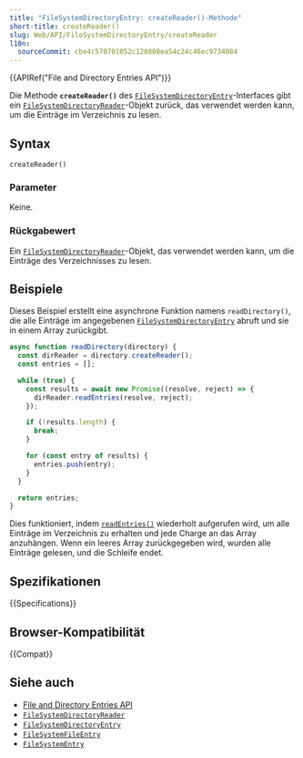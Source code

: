 ```yaml
---
title: "FileSystemDirectoryEntry: createReader()-Methode"
short-title: createReader()
slug: Web/API/FileSystemDirectoryEntry/createReader
l10n:
  sourceCommit: cbe4c570701052c120808ea54c24c46ec9734084
---
```


{{APIRef("File and Directory Entries API")}}

Die Methode **`createReader()`** des [`FileSystemDirectoryEntry`](/de/docs/Web/API/FileSystemDirectoryEntry)-Interfaces gibt ein [`FileSystemDirectoryReader`](/de/docs/Web/API/FileSystemDirectoryReader)-Objekt zurück, das verwendet werden kann, um die Einträge im Verzeichnis zu lesen.

## Syntax

```js-nolint
createReader()
```

### Parameter

Keine.

### Rückgabewert

Ein [`FileSystemDirectoryReader`](/de/docs/Web/API/FileSystemDirectoryReader)-Objekt, das verwendet werden kann, um die Einträge des Verzeichnisses zu lesen.

## Beispiele

Dieses Beispiel erstellt eine asynchrone Funktion namens `readDirectory()`, die alle Einträge im angegebenen [`FileSystemDirectoryEntry`](/de/docs/Web/API/FileSystemDirectoryEntry) abruft und sie in einem Array zurückgibt.

```js
async function readDirectory(directory) {
  const dirReader = directory.createReader();
  const entries = [];

  while (true) {
    const results = await new Promise((resolve, reject) => {
      dirReader.readEntries(resolve, reject);
    });

    if (!results.length) {
      break;
    }

    for (const entry of results) {
      entries.push(entry);
    }
  }

  return entries;
}
```

Dies funktioniert, indem [`readEntries()`](/de/docs/Web/API/FileSystemDirectoryReader/readEntries) wiederholt aufgerufen wird, um alle Einträge im Verzeichnis zu erhalten und jede Charge an das Array anzuhängen. Wenn ein leeres Array zurückgegeben wird, wurden alle Einträge gelesen, und die Schleife endet.

## Spezifikationen

{{Specifications}}

## Browser-Kompatibilität

{{Compat}}

## Siehe auch

- [File and Directory Entries API](/de/docs/Web/API/File_and_Directory_Entries_API)
- [`FileSystemDirectoryReader`](/de/docs/Web/API/FileSystemDirectoryReader)
- [`FileSystemDirectoryEntry`](/de/docs/Web/API/FileSystemDirectoryEntry)
- [`FileSystemFileEntry`](/de/docs/Web/API/FileSystemFileEntry)
- [`FileSystemEntry`](/de/docs/Web/API/FileSystemEntry)
